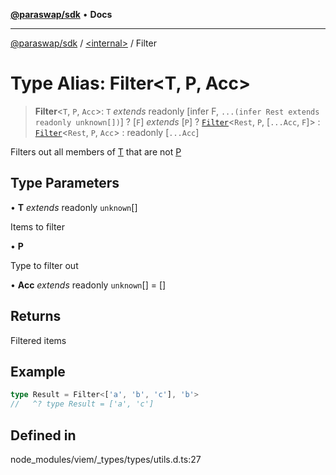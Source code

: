 [**@paraswap/sdk**](../../README.md) • **Docs**

***

[@paraswap/sdk](../../globals.md) / [\<internal\>](../README.md) / Filter

# Type Alias: Filter\<T, P, Acc\>

> **Filter**\<`T`, `P`, `Acc`\>: `T` *extends* readonly [infer F, `...(infer Rest extends readonly unknown[])`] ? [`F`] *extends* [`P`] ? [`Filter`](Filter.md)\<`Rest`, `P`, [`...Acc`, `F`]\> : [`Filter`](Filter.md)\<`Rest`, `P`, `Acc`\> : readonly [`...Acc`]

Filters out all members of [T](Filter.md) that are not [P](Filter.md)

## Type Parameters

• **T** *extends* readonly `unknown`[]

Items to filter

• **P**

Type to filter out

• **Acc** *extends* readonly `unknown`[] = []

## Returns

Filtered items

## Example

```ts
type Result = Filter<['a', 'b', 'c'], 'b'>
//   ^? type Result = ['a', 'c']
```

## Defined in

node\_modules/viem/\_types/types/utils.d.ts:27

